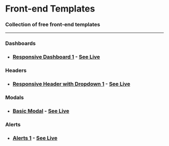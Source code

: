 # **Front-end Templates**

### **Collection of free front-end templates**

---

### **Dashboards**

- ### [Responsive Dashboard 1](https://github.com/monciego/frontend-templates/tree/main/dashboard/responsive-dashboard-1) - [**See Live**](https://dashboard-template1.netlify.app/)

### **Headers**

- ### [Responsive Header with Dropdown 1](https://github.com/monciego/frontend-templates/tree/main/headers/responsive-header-dropdown-1) - [**See Live**](https://header-template-1.netlify.app/)

### **Modals**

- ### [Basic Modal](https://github.com/monciego/frontend-templates/tree/main/modals/basic-modal) - [**See Live**](https://basic-modal.netlify.app/)

### **Alerts**

- ### [Alerts 1](https://github.com/monciego/frontend-templates/tree/main/alerts/alerts1) - [**See Live**](https://alerts-template.netlify.app/)
